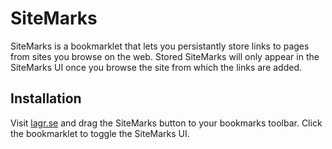 SiteMarks
=========

SiteMarks is a bookmarklet that lets you persistantly store links to pages from sites you browse on the web. Stored SiteMarks will only appear in the SiteMarks UI once you browse the site from which the links are added.

Installation
-

Visit [lagr.se](http://lagr.se) and drag the SiteMarks button to your bookmarks toolbar. Click the bookmarklet to toggle the SiteMarks UI.
